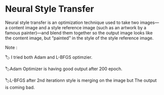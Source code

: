 
# Neural Style Transfer

Neural style transfer is an optimization technique used to take two images—a content image and a style reference image (such as an artwork by a famous painter)—and blend them together so the output image looks like the content image, but “painted” in the style of the style reference image.

Note : 

🏷️ I tried both Adam and L-BFGS optimzier.

🏷️Adam Optimizer is having good output after 200 epoch.

🏷️L-BFGS after 2nd iterationn style is merging on the image but The output is coming bad.

